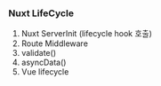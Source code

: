 ### Nuxt LifeCycle

1. Nuxt ServerInit (lifecycle hook 호출)
2. Route Middleware
3. validate()
4. asyncData()
5. Vue lifecycle

